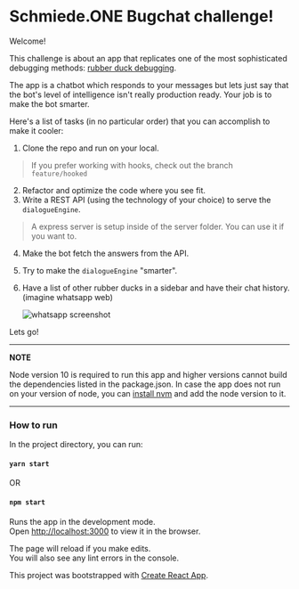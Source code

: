 # Schmiede.ONE Bugchat challenge!

Welcome!

This challenge is about an app that replicates one of the most sophisticated debugging methods: [rubber duck debugging](https://en.wikipedia.org/wiki/Rubber_duck_debugging).

The app is a chatbot which responds to your messages but lets just say that the bot's level of intelligence isn't really production ready. Your job is to make the bot smarter.

Here's a list of tasks (in no particular order) that you can accomplish to make it cooler:

1. Clone the repo and run on your local.

> If you prefer working with hooks, check out the branch `feature/hooked`

2. Refactor and optimize the code where you see fit.
3. Write a REST API (using the technology of your choice) to serve the `dialogueEngine`.

> A express server is setup inside of the server folder. You can use it if you want to.

4. Make the bot fetch the answers from the API.
5. Try to make the `dialogueEngine` "smarter".
6. Have a list of other rubber ducks in a sidebar and have their chat history. (imagine whatsapp web)

   ![whatsapp screenshot](https://www.chip.de/ii/1/0/9/3/1/0/6/4/6/web_whatsapp-1d0159a68e13bb79.jpg)

Lets go!

---

**NOTE**

Node version 10 is required to run this app and higher versions cannot build the dependencies listed in the package.json.
In case the app does not run on your version of node, you can [install nvm](https://github.com/nvm-sh/nvm#installing-and-updating)
and add the node version to it.

---

### How to run

In the project directory, you can run:

#### `yarn start`

OR

#### `npm start`

Runs the app in the development mode.<br>
Open [http://localhost:3000](http://localhost:3000) to view it in the browser.

The page will reload if you make edits.<br>
You will also see any lint errors in the console.

This project was bootstrapped with [Create React App](https://github.com/facebook/create-react-app).

